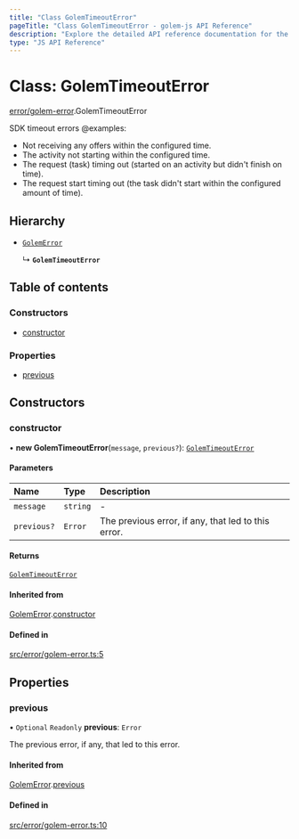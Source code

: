 ```yaml
---
title: "Class GolemTimeoutError"
pageTitle: "Class GolemTimeoutError - golem-js API Reference"
description: "Explore the detailed API reference documentation for the Class GolemTimeoutError within the golem-js SDK for the Golem Network."
type: "JS API Reference"
---
```

# Class: GolemTimeoutError

[error/golem-error](../modules/error_golem_error).GolemTimeoutError

SDK timeout errors
@examples:
 - Not receiving any offers within the configured time.
 - The activity not starting within the configured time.
 - The request (task) timing out (started on an activity but didn't finish on time).
 - The request start timing out (the task didn't start within the configured amount of time).

## Hierarchy

- [`GolemError`](error_golem_error.GolemError)

  ↳ **`GolemTimeoutError`**

## Table of contents

### Constructors

- [constructor](error_golem_error.GolemTimeoutError#constructor)

### Properties

- [previous](error_golem_error.GolemTimeoutError#previous)

## Constructors

### constructor

• **new GolemTimeoutError**(`message`, `previous?`): [`GolemTimeoutError`](error_golem_error.GolemTimeoutError)

#### Parameters

| Name | Type | Description |
| :------ | :------ | :------ |
| `message` | `string` | - |
| `previous?` | `Error` | The previous error, if any, that led to this error. |

#### Returns

[`GolemTimeoutError`](error_golem_error.GolemTimeoutError)

#### Inherited from

[GolemError](error_golem_error.GolemError).[constructor](error_golem_error.GolemError#constructor)

#### Defined in

[src/error/golem-error.ts:5](https://github.com/golemfactory/golem-js/blob/22da85c/src/error/golem-error.ts#L5)

## Properties

### previous

• `Optional` `Readonly` **previous**: `Error`

The previous error, if any, that led to this error.

#### Inherited from

[GolemError](error_golem_error.GolemError).[previous](error_golem_error.GolemError#previous)

#### Defined in

[src/error/golem-error.ts:10](https://github.com/golemfactory/golem-js/blob/22da85c/src/error/golem-error.ts#L10)
